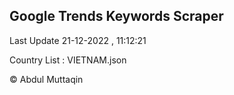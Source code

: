

## Google Trends Keywords Scraper 
 
Last Update 21-12-2022 , 11:12:21

Country List :
VIETNAM.json



© Abdul Muttaqin 
